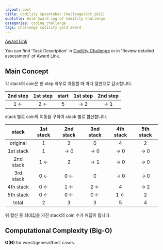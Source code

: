 ```yaml
---
layout: post
title: Codility Spooktober Challenge(Oct.2021)
subtitle: Gold Award Log of Codility Challenge
categories: coding_challenge
tags: challenge codility gold award
---
```


[Award Link](https://app.codility.com/cert/view/certVQ26T5-7ERYKYPG57AZP87U/)

You can find 'Task Description' in [Codility Challenge](https://app.codility.com/programmers/challenges/spooktober_2021/) or in 'Review detailed assessment' of [Award Link](https://app.codility.com/cert/view/certVQ26T5-7ERYKYPG57AZP87U/).

## Main Concept
각 stack의 coin은 한 step 좌우로 이동할 때 마다 절반으로 감소합니다.

| 2nd step | 1st step | start | 1st step | 2nd step |
|:---:|:---:|:---:|:---:|:---:|
| 1 <- | 2 <- | 5 | -> 2 | -> 1 |

stack 별로 coin의 이동을 구하여 stack 별로 합산합니다.

| stack | 1st stack | 2nd stack | 3nd stack | 4th stack | 5th stack |
|:---:|:---:|:---:|:---:|:---:|:---:|
| original | 1 | 2 | 0 | 4 | 2 |
| 1st stack | 1 | -> 0 | -> 0 | -> 0 | -> 0 |
| 2nd stack | 1 <- | 2 | -> 1 | -> 0 | -> 0 |
| 3rd stack | 0 <- | 0 <- | 0 | -> 0 | -> 0 |
| 4th stack | 0 <- | 1 <- | 2 <- | 4 | -> 2 |
| 5th stack | 0 <- | 0 <- | 0 <- | 1 <- | 2 |
| total | 2 | 3 | 3 | 5 | 4 |

위 합산 중 최대값을 가진 stack의 coin 수가 해답이 됩니다.

## Computational Complexity (Big-O)
**O(N)** for worst/general/best cases.
